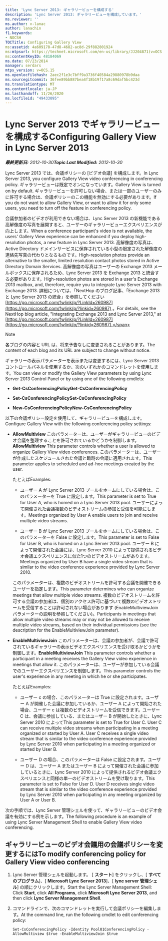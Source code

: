 ```yaml
---
title: 'Lync Server 2013: ギャラリービューを構成する'
description: 'Lync Server 2013: ギャラリービューを構成しています。'
ms.reviewer: ''
ms.author: v-lanac
author: lanachin
f1.keywords:
- NOCSH
TOCTitle: Configuring Gallery View
ms:assetid: 4a609178-47d8-4682-ac8d-29f882801924
ms:mtpsurl: https://technet.microsoft.com/en-us/library/JJ204871(v=OCS.15)
ms:contentKeyID: 48184069
ms.date: 07/23/2014
manager: serdars
mtps_version: v=OCS.15
ms.openlocfilehash: 2aec2f1e3c7bff9a3736f40584a29880978b9daa
ms.sourcegitcommit: 36fee89bb887bea4f18b19f17a8c69daf5bc423d
ms.translationtype: MT
ms.contentlocale: ja-JP
ms.lasthandoff: 11/26/2020
ms.locfileid: "49433095"
---
```

# <a name="configuring-gallery-view-in-lync-server-2013"></a><span data-ttu-id="7d2f6-103">Lync Server 2013 でギャラリービューを構成する</span><span class="sxs-lookup"><span data-stu-id="7d2f6-103">Configuring Gallery View in Lync Server 2013</span></span>

<div data-xmlns="http://www.w3.org/1999/xhtml">

<div class="topic" data-xmlns="http://www.w3.org/1999/xhtml" data-msxsl="urn:schemas-microsoft-com:xslt" data-cs="https://msdn.microsoft.com/">

<div data-asp="https://msdn2.microsoft.com/asp">



</div>

<div id="mainSection">

<div id="mainBody"><span data-ttu-id="7d2f6-104">

<span> </span></span><span class="sxs-lookup"><span data-stu-id="7d2f6-104">

<span> </span></span></span>

<span data-ttu-id="7d2f6-105">_**最終更新日:** 2012-10-30_</span><span class="sxs-lookup"><span data-stu-id="7d2f6-105">_**Topic Last Modified:** 2012-10-30_</span></span>

<span data-ttu-id="7d2f6-106">Lync Server 2013 では、会議ポリシーの [ビデオ会議] を構成します。</span><span class="sxs-lookup"><span data-stu-id="7d2f6-106">In Lync Server 2013, you configure Gallery View video conferencing in conferencing policy.</span></span> <span data-ttu-id="7d2f6-107">ギャラリービューは既定でオンになっています。</span><span class="sxs-lookup"><span data-stu-id="7d2f6-107">Gallery View is turned on by default.</span></span> <span data-ttu-id="7d2f6-108">ギャラリービューを許可しない場合、または一部のユーザーのみに許可する場合は、会議ポリシーのこの機能を無効にする必要があります。</span><span class="sxs-lookup"><span data-stu-id="7d2f6-108">If you do not want to allow Gallery View, or want to allow it for only some users, you need to turn off the feature in conferencing policy.</span></span>

<span data-ttu-id="7d2f6-109">会議参加者のビデオが利用できない場合は、Lync Server 2013 の新機能である高解像度の写真を展開すると、ユーザーのギャラリービューエクスペリエンスが向上します。</span><span class="sxs-lookup"><span data-stu-id="7d2f6-109">When a conference participant's video is not available, the users' Gallery View experience can be enhanced if you deploy high-resolution photos, a new feature in Lync Server 2013.</span></span> <span data-ttu-id="7d2f6-110">高解像度の写真は、Active Directory ドメインサービスに保存されている小型の限定された解像度の連絡先写真の代わりとなるものです。</span><span class="sxs-lookup"><span data-stu-id="7d2f6-110">High-resolution photos provide an alternative to the smaller, limited resolution contact photos stored in Active Directory Domain Services.</span></span> <span data-ttu-id="7d2f6-111">高解像度の写真はユーザーの Exchange 2013 メールボックスに保存されるため、Lync Server 2013 を Exchange 2013 と統合する必要があります。</span><span class="sxs-lookup"><span data-stu-id="7d2f6-111">High-resolution photos are stored in a user's Exchange 2013 mailbox, and, therefore, require you to integrate Lync Server 2013 with Exchange 2013.</span></span> <span data-ttu-id="7d2f6-112">詳細については、「NextHop のブログ記事、「Exchange 2013 と Lync Server 2013 の統合」を参照してください [https://go.microsoft.com/fwlink/p/?LinkId=260987](https://go.microsoft.com/fwlink/p/?linkid=260987) 。</span><span class="sxs-lookup"><span data-stu-id="7d2f6-112">For details, see the NextHop blog article, "Integrating Exchange 2013 and Lync Server 2013," at [https://go.microsoft.com/fwlink/p/?LinkId=260987](https://go.microsoft.com/fwlink/p/?linkid=260987).</span></span>

<div>


> [!NOTE]  
> <span data-ttu-id="7d2f6-113">各ブログの内容と URL は、将来予告なしに変更されることがあります。</span><span class="sxs-lookup"><span data-stu-id="7d2f6-113">The content of each blog and its URL are subject to change without notice.</span></span>



</div>

<span data-ttu-id="7d2f6-114">ギャラリーの表示パラメーターを表示または変更するには、Lync Server 2013 コントロールパネルを使用するか、次のいずれかのコマンドレットを使用します。</span><span class="sxs-lookup"><span data-stu-id="7d2f6-114">You can view or modify the Gallery View parameters by using Lync Server 2013 Control Panel or by using one of the following cmdlets:</span></span>

  - <span data-ttu-id="7d2f6-115">**Get-CsConferencingPolicy**</span><span class="sxs-lookup"><span data-stu-id="7d2f6-115">**Get-CsConferencingPolicy**</span></span>

  - <span data-ttu-id="7d2f6-116">**Set-CsConferencingPolicy**</span><span class="sxs-lookup"><span data-stu-id="7d2f6-116">**Set-CsConferencingPolicy**</span></span>

  - <span data-ttu-id="7d2f6-117">**New-CsConferencingPolicy**</span><span class="sxs-lookup"><span data-stu-id="7d2f6-117">**New-CsConferencingPolicy**</span></span>

<span data-ttu-id="7d2f6-118">以下の会議ポリシー設定を使用して、ギャラリービューを構成します。</span><span class="sxs-lookup"><span data-stu-id="7d2f6-118">Configure Gallery View with the following conferencing policy settings:</span></span>

  - <span data-ttu-id="7d2f6-119">**AllowMultiview**   このパラメーターは、ユーザーがギャラリービューのビデオ会議を整理することを許可されているかどうかを制御します。</span><span class="sxs-lookup"><span data-stu-id="7d2f6-119">**AllowMultiview**   This parameter controls whether a user is allowed to organize Gallery View video conferences.</span></span> <span data-ttu-id="7d2f6-120">このパラメーターは、ユーザーが作成したスケジュールされた会議と臨時の会議に適用されます。</span><span class="sxs-lookup"><span data-stu-id="7d2f6-120">This parameter applies to scheduled and ad-hoc meetings created by the user.</span></span>
    
    <span data-ttu-id="7d2f6-121">たとえば</span><span class="sxs-lookup"><span data-stu-id="7d2f6-121">Examples:</span></span>
    
      - <span data-ttu-id="7d2f6-122">ユーザー A が Lync Server 2013 プールをホームにしている場合は、このパラメーターを True に設定します。</span><span class="sxs-lookup"><span data-stu-id="7d2f6-122">This parameter is set to True for User A, who is homed on a Lync Server 2013 pool.</span></span> <span data-ttu-id="7d2f6-123">ユーザーによって開催された会議複数のビデオストリームの参加と受信を可能にします。</span><span class="sxs-lookup"><span data-stu-id="7d2f6-123">Meetings organized by User A enable users to join and receive multiple video streams.</span></span>
    
      - <span data-ttu-id="7d2f6-124">ユーザー B が Lync Server 2013 プールをホームにしている場合は、このパラメーターを False に設定します。</span><span class="sxs-lookup"><span data-stu-id="7d2f6-124">This parameter is set to False for User B, who is homed on a Lync Server 2013 pool.</span></span> <span data-ttu-id="7d2f6-125">ユーザー B によって開催された会議には、Lync Server 2010 によって提供されるビデオ会議エクスペリエンスに似た1つのビデオストリームがあります。</span><span class="sxs-lookup"><span data-stu-id="7d2f6-125">Meetings organized by User B have a single video stream that is similar to the video conference experience provided by Lync Server 2010.</span></span>
    
    <span data-ttu-id="7d2f6-126">このパラメーターは、複数のビデオストリームを許可する会議を開催できるユーザーを指定します。</span><span class="sxs-lookup"><span data-stu-id="7d2f6-126">This parameter determines who can organize meetings that allow multiple video streams.</span></span> <span data-ttu-id="7d2f6-127">複数のビデオストリームを許可する会議の参加者は、個別のアクセス許可に基づいて複数のビデオストリームを受信することは許可されない場合があります (EnableMultiviewJoin パラメーターの説明を参照してください)。</span><span class="sxs-lookup"><span data-stu-id="7d2f6-127">Participants in meetings that allow multiple video streams may or may not be allowed to receive multiple video streams, based on their individual permissions (see the description for the EnableMultiviewJoin parameter).</span></span>

  - <span data-ttu-id="7d2f6-128">**EnableMultiviewJoin**   このパラメーターは、会議の参加者が、会議で許可されているギャラリーの表示ビデオエクスペリエンスを受け取るかどうかを制御します。</span><span class="sxs-lookup"><span data-stu-id="7d2f6-128">**EnableMultiviewJoin**   This parameter controls whether a participant in a meeting receives the Gallery View video experience in meetings that allow it.</span></span> <span data-ttu-id="7d2f6-129">このパラメーターは、ユーザーが参加している会議でのユーザーエクスペリエンスを制御します。</span><span class="sxs-lookup"><span data-stu-id="7d2f6-129">This parameter controls the user's experience in any meeting in which he or she participates.</span></span>
    
    <span data-ttu-id="7d2f6-130">たとえば</span><span class="sxs-lookup"><span data-stu-id="7d2f6-130">Examples:</span></span>
    
      - <span data-ttu-id="7d2f6-131">ユーザー c の場合、このパラメーターは True に設定されます。ユーザー A が開催した会議に参加しているか、ユーザー A によって開始された場合、ユーザー c は複数のビデオストリームを受信できます。ユーザー C は、会議に参加している、またはユーザー B が開始したときに、Lync Server 2010 によって</span><span class="sxs-lookup"><span data-stu-id="7d2f6-131">This parameter is set to True for User C. User C can receive multiple video streams when participating in a meeting organized or started by User A. User C receives a single video stream that is similar to the video conference experience provided by Lync Server 2010 when participating in a meeting organized or started by User B.</span></span>
    
      - <span data-ttu-id="7d2f6-132">ユーザー D の場合、このパラメーターは False に設定されます。ユーザー D は、ユーザー A またはユーザー B によって開催された会議に参加しているときに、Lync Server 2010 によって提供されるビデオ会議エクスペリエンスと同様の単一のビデオストリームを受け取ります。</span><span class="sxs-lookup"><span data-stu-id="7d2f6-132">This parameter is set to False for User D. User D receives single video stream that is similar to the video conference experience provided by Lync Server 2010 when participating in any meeting organized by User A or User B.</span></span>

<span data-ttu-id="7d2f6-133">次の手順では、Lync Server 管理シェルを使って、ギャラリービューのビデオ会議を有効にする例を示します。</span><span class="sxs-lookup"><span data-stu-id="7d2f6-133">The following procedure is an example of using Lync Server Management Shell to enable Gallery View video conferencing.</span></span>

<div>

## <a name="to-modify-conferencing-policy-for-gallery-view-video-conferencing"></a><span data-ttu-id="7d2f6-134">ギャラリービューのビデオ会議用の会議ポリシーを変更するには</span><span class="sxs-lookup"><span data-stu-id="7d2f6-134">To modify conferencing policy for Gallery View video conferencing</span></span>

1.  <span data-ttu-id="7d2f6-135">Lync Server 管理シェルを起動します。 [ **スタート**] をクリックし、[ **すべてのプログラム**]、[ **Microsoft Lync Server 2013**]、[ **lync server 管理シェル**] の順にクリックします。</span><span class="sxs-lookup"><span data-stu-id="7d2f6-135">Start the Lync Server Management Shell: Click **Start**, click **All Programs**, click **Microsoft Lync Server 2013**, and then click **Lync Server Management Shell**.</span></span>

2.  <span data-ttu-id="7d2f6-136">コマンドラインで、次のコマンドレットを実行して会議ポリシーを編集します。</span><span class="sxs-lookup"><span data-stu-id="7d2f6-136">At the command line, run the following cmdlet to edit conferencing policy:</span></span>
    
        Set-CsConferencingPolicy -Identity Pool01ConferencingPolicy -AllowMultiview $true -EnableMultiviewJoin $true 

<span data-ttu-id="7d2f6-137"></div>

</div>

<span> </span>

</div>

</div>

</span><span class="sxs-lookup"><span data-stu-id="7d2f6-137"></div>

</div>

<span> </span>

</div>

</div>

</span></span></div>

